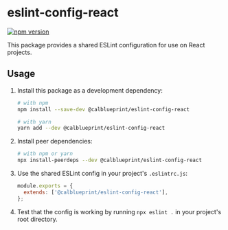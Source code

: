 # eslint-config-react

[![npm version](https://badge.fury.io/js/@calblueprint%2Feslint-config-react.svg)](https://badge.fury.io/js/@calblueprint%2Feslint-config-react)

This package provides a shared ESLint configuration for use on React projects.

## Usage

1. Install this package as a development dependency:

    ```sh
    # with npm
    npm install --save-dev @calblueprint/eslint-config-react

    # with yarn
    yarn add --dev @calblueprint/eslint-config-react
    ```

2. Install peer dependencies:

    ```sh
    # with npm or yarn
    npx install-peerdeps --dev @calblueprint/eslint-config-react
    ```

3. Use the shared ESLint config in your project's `.eslintrc.js`:
   
    ```js
    module.exports = {
      extends: ['@calblueprint/eslint-config-react'],
    };
    ```

4. Test that the config is working by running `npx eslint .` in your project's root directory.